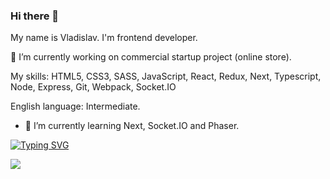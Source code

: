### Hi there 👋

My name is Vladislav. I'm frontend developer.

🔭 I’m currently working on commercial startup project (online store).

My skills: HTML5, CSS3, SASS, JavaScript, React, Redux, Next, Typescript, Node, Express, Git, Webpack, Socket.IO

English language: Intermediate.

- 🌱 I’m currently learning Next, Socket.IO and Phaser.

[![Typing SVG](https://readme-typing-svg.herokuapp.com?color=%2336BCF7&lines=React+Redux+Next)](https://git.io/typing-svg)

![](https://github-profile-summary-cards.vercel.app/api/cards/repos-per-language?username=Vlad7is7lav&theme=solarized_dark)
